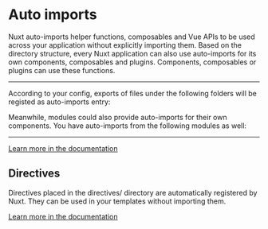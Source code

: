 # Auto imports

Nuxt auto-imports helper functions, composables and Vue APIs to be used across your application without explicitly importing them. Based on the directory structure, every Nuxt application can also use auto-imports for its own components, composables and plugins. Components, composables or plugins can use these functions.

<hr>

According to your config, exports of files under the following folders will be registed as auto-imports entry:

<HelpImportsDirs />

Meanwhile, modules could also provide auto-imports for their own components. You have auto-imports from the following modules as well:

<HelpImportsModules />

<hr>

[Learn more in the documentation](https://nuxt.com/docs/guide/concepts/auto-imports)

## Directives

Directives placed in the directives/ directory are automatically registered by Nuxt. They can be used in your templates without importing them.

[Learn more in the documentation](https://nuxt.com/docs/guide/directory-structure/directives)
